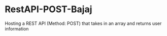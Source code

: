# RestAPI-POST-Bajaj
Hosting a REST API (Method: POST) that takes in an array and returns user information
